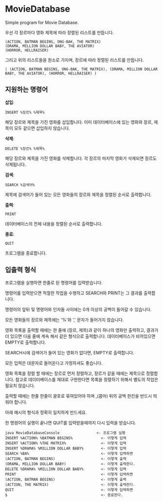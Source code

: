 # MovieDatabase
Simple program for Movie Database.

우선 각 장르마다 영화 제목에 따라 정렬된 리스트를 만듭니다.

    (ACTION, BATMAN BEGINS, ONG-BAK, THE MATRIX)
    (DRAMA, MILLION DOLLAR BABY, THE AVIATOR)
    (HORROR, HELLRAISER)

그리고 위의 리스트들을 원소로 가지며, 장르에 따라 정렬된 리스트를 만듭니다.

    ( (ACTION, BATMAN BEGINS, ONG-BAK, THE MATRIX), (DRAMA, MILLION DOLLAR BABY, THE AVIATOR), (HORROR, HELLRAISER) )

## 지원하는 명령어
**삽입**: 

    INSERT %장르% %제목%
해당 장르와 제목을 가진 영화를 삽입합니다. 이미 데이터베이스에 있는 영화와 장르, 제목이 모두 같으면 삽입하지 않습니다.

**삭제**: 
    
    DELETE %장르% %제목%
해당 장르와 제목을 가진 영화를 삭제합니다. 각 장르의 마지막 영화가 삭제되면 장르도 삭제됩니다.

**검색**: 

    SEARCH %검색어%
제목에 검색어가 들어 있는 모든 영화들의 장르와 제목을 정렬된 순서로 출력합니다.

**출력**: 
    
    PRINT
데이터베이스의 전체 내용을 정렬된 순서로 출력합니다.

**종료**: 

    QUIT
프로그램을 종료합니다.

## 입출력 형식
프로그램을 실행하면 한줄로 된 명령어를 입력받습니다.

명령어를 입력받으면 적절한 작업을 수행하고 SEARCH와 PRINT는 그 결과를 출력합니다.

명령어의 앞뒤 및 명령어와 인자들 사이에는 0개 이상의 공백이 들어갈 수 있습니다.

모든 영화들의 장르와 제목에는 '%'와 ',' 문자가 들어가지 않습니다.

영화 목록을 출력할 때에는 한 줄에 (장르, 제목)과 같이 하나의 영화만 출력하고, 결과가 더 있으면 다음 줄에 계속 해서 같은 형식으로 출력합니다. 데이터베이스가 비어있으면 EMPTY로 출력합니다.

SEARCH시에 검색어가 들어 있는 영화가 없다면, EMPTY로 출력합니다.

모든 입력은 대문자로 들어온다고 가정하셔도 좋습니다.

영화 목록을 정렬 할 때에는 장르로 먼저 정렬하고, 장르가 같을 때에는 제목으로 정렬합니다. 참고로 데이터베이스를 제대로 구현한다면 목록을 정렬하기 위해서 별도의 작업은 필요치 않습니다.

출력할 때에는 한줄 한줄이 괄호로 묶여있어야 하며 ,(콤마) 뒤의 공백 한칸을 반드시 띄워야 합니다.

아래 예시의 형식과 정확히 일치하게 만드세요.

한 명령어의 실행이 끝나면 QUIT를 입력받을때까지 다시 입력을 받습니다.

    
    java MovieDatabaseConsole                 <- 프로그램 실행
    INSERT %ACTION% %BATMAN BEGINS%             <- 이렇게 입력
    INSERT %ACTION% %THE MATRIX%                <- 이렇게 입력
    INSERT %DRAMA% %MILLION DOLLAR BABY%        <- 이렇게 입력
    SEARCH %BA%                                 <- 이렇게 입력하면
    (ACTION, BATMAN BEGINS)                     <- 이렇게 출력
    (DRAMA, MILLION DOLLAR BABY)                <- 이렇게 출력한다.
    DELETE %DRAMA% %MILLION DOLLAR BABY%        <- 이렇게 입력
    PRINT                                       <- 이렇게 입력하면
    (ACTION, BATMAN BEGINS)                     <- 이렇게 출력
    (ACTION, THE MATRIX)                        <- 이렇게 출력한다.
    QUIT                                        <- 이렇게 입력하면
    $                                           <- 종료한다.
